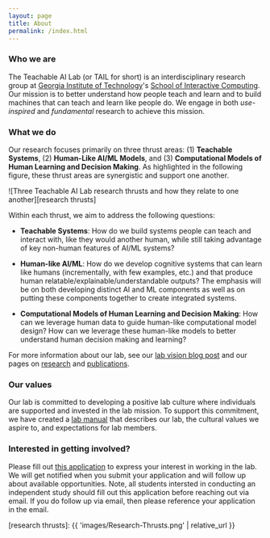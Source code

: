 ```yaml
---
layout: page
title: About
permalink: /index.html
---
```


### Who we are

The Teachable AI Lab (or TAIL for short) is an interdisciplinary research group at
[Georgia Institute of Technology][gt home]'s [School of Interactive Computing][ic
home]. Our mission is to better understand how people teach and learn and to
build machines that can teach and learn like people do. We engage in both
_use-inspired_ and _fundamental_ research to achieve this mission.

### What we do

Our research focuses primarily on three thrust areas: (1) **Teachable
Systems**, (2) **Human-Like AI/ML Models**, and (3) **Computational Models of
Human Learning and Decision Making**. As highlighted in the following figure,
these thrust areas are synergistic and support one another.

![Three Teachable AI Lab research thrusts and how they relate to one
another][research thrusts]

Within each thrust, we aim to address the following questions:

- **Teachable Systems**: How do we build systems people can teach and interact
  with, like they would another human, while still taking advantage of key
  non-human features of AI/ML systems?

- **Human-like AI/ML**: How do we develop cognitive systems that can learn like
  humans (incrementally, with few examples, etc.) and that produce human
  relatable/explainable/understandable outputs? The emphasis will be on both
  developing distinct AI and ML components as well as on putting these
  components together to create integrated systems.

- **Computational Models of Human Learning and Decision Making**: How can we
  leverage human data to guide human-like computational model design? How can
  we leverage these human-like models to better understand human decision
  making and learning?

For more information about our lab, see our [lab vision blog post][lab vision
blogpost]  and our pages on [research](research.html) and
[publications](publications.html).

### Our values

Our lab is committed to developing a positive lab culture where individuals
are supported and invested in the lab mission. To support this commitment,
we have created a [lab manual][lab manual] that describes our lab, the cultural
values we aspire to, and expectations for lab members.

### Interested in getting involved?

Please fill out [this application][tail-application] to express your interest
in working in the lab. We will get notified when you submit your application and
will follow up about available opportunities. Note, all students intersted in
conducting an independent study should fill out this application before reaching
out via email. If you do follow up via email, then please reference your application
in the email.

[tail-application]: https://forms.office.com/r/455mrxTSFa
[lab vision blogpost]: /vision/2020/12/08/Research-Vision.html
[lab manual]: /vision/2022/10/28/Lab-Manual.html
[gt home]: https://gatech.edu
[ic home]: https://ic.gatech.edu
[research thrusts]: {{ 'images/Research-Thrusts.png' | relative_url }}
